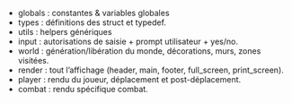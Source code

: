 


- globals : constantes & variables globales
- types   : définitions des struct et typedef.
- utils   : helpers génériques
- input   : autorisations de saisie + prompt utilisateur + yes/no.
- world   : génération/libération du monde, décorations, murs, zones visitées.
- render  : tout l’affichage (header, main, footer, full_screen, print_screen).
- player  : rendu du joueur, déplacement et post-déplacement.
- combat  : rendu spécifique combat.